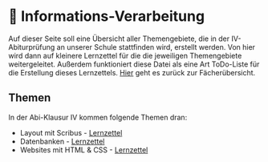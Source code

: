 # 💾 Informations-Verarbeitung

Auf dieser Seite soll eine Übersicht aller Themengebiete, die in der IV-Abiturprüfung an unserer Schule stattfinden wird, erstellt werden. Von hier wird dann auf kleinere Lernzettel für die die jeweiligen Themengebiete weitergeleitet. Außerdem funktioniert diese Datei als eine Art ToDo-Liste für die Erstellung dieses Lernzettels. [Hier](../README.md) geht es zurück zur Fächerübersicht.

## Themen

In der Abi-Klausur IV kommen folgende Themen dran:

- Layout mit Scribus - [Lernzettel](LAYOUT.md)
- Datenbanken - [Lernzettel](MYSQL.md)
- Websites mit HTML & CSS - [Lernzettel](HTML.md)

